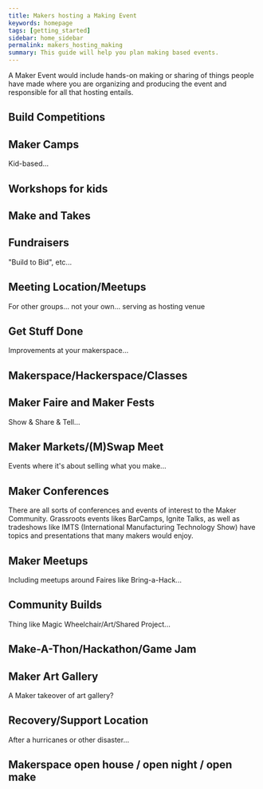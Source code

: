 ```yaml
---
title: Makers hosting a Making Event
keywords: homepage
tags: [getting_started]
sidebar: home_sidebar
permalink: makers_hosting_making
summary: This guide will help you plan making based events.
---
```


A Maker Event would include hands-on making or sharing of things people have made where you are organizing and producing the event and responsible for all that hosting entails.

## Build Competitions

## Maker Camps

Kid-based...

## Workshops for kids

## Make and Takes

## Fundraisers

"Build to Bid", etc...

## Meeting Location/Meetups

For other groups... not your own... serving as hosting venue

## Get Stuff Done

Improvements at your makerspace...

## Makerspace/Hackerspace/Classes

## Maker Faire and Maker Fests

Show & Share & Tell...

## Maker Markets/(M)Swap Meet

Events where it's about selling what you make...

## Maker Conferences

There are all sorts of conferences and events of interest to the Maker Community. Grassroots events likes BarCamps, Ignite Talks, as well as tradeshows like IMTS (International Manufacturing Technology Show) have topics and presentations that many makers would enjoy.

## Maker Meetups

Including meetups around Faires like Bring-a-Hack...

## Community Builds

Thing like Magic Wheelchair/Art/Shared Project...

## Make-A-Thon/Hackathon/Game Jam

## Maker Art Gallery

A Maker takeover of art gallery?

## Recovery/Support Location

After a hurricanes or other disaster...

## Makerspace open house / open night / open make



